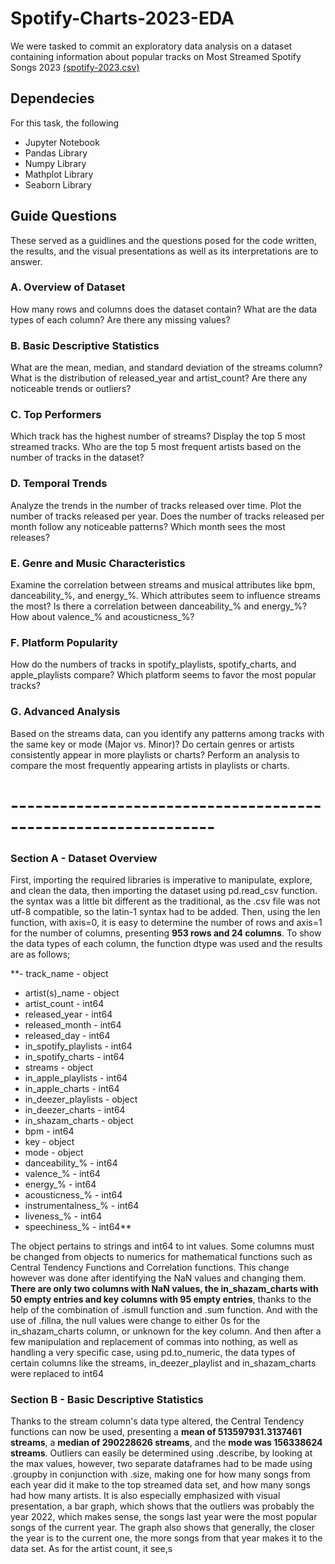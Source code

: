 # Spotify-Charts-2023-EDA

We were tasked to commit an exploratory data analysis on a dataset containing information about popular tracks on Most Streamed Spotify Songs 2023 [(spotify-2023.csv)](https://www.kaggle.com/datasets/nelgiriyewithana/top-spotify-songs-2023)

## Dependecies
For this task, the following 
- Jupyter Notebook
- Pandas Library
- Numpy Library
- Mathplot Library
- Seaborn Library

## Guide Questions

These served as a guidlines and the questions posed for the code written, the results, and the visual presentations as well as its interpretations are to answer.

### A. Overview of Dataset
How many rows and columns does the dataset contain?
What are the data types of each column? Are there any missing values?

### B. Basic Descriptive Statistics
What are the mean, median, and standard deviation of the streams column?
What is the distribution of released_year and artist_count? Are there any noticeable trends or outliers?

### C. Top Performers
Which track has the highest number of streams? Display the top 5 most streamed tracks.
Who are the top 5 most frequent artists based on the number of tracks in the dataset?

### D. Temporal Trends
Analyze the trends in the number of tracks released over time. Plot the number of tracks released per year.
Does the number of tracks released per month follow any noticeable patterns? Which month sees the most releases?

### E. Genre and Music Characteristics
Examine the correlation between streams and musical attributes like bpm, danceability_%, and energy_%. Which attributes seem to influence streams the most?
Is there a correlation between danceability_% and energy_%? How about valence_% and acousticness_%?

### F. Platform Popularity
How do the numbers of tracks in spotify_playlists, spotify_charts, and apple_playlists compare? Which platform seems to favor the most popular tracks?

### G. Advanced Analysis
Based on the streams data, can you identify any patterns among tracks with the same key or mode (Major vs. Minor)?
Do certain genres or artists consistently appear in more playlists or charts? Perform an analysis to compare the most frequently appearing artists in playlists or charts.


# ---------------------------------------------------------------

### Section A - Dataset Overview
First, importing the required libraries is imperative to manipulate, explore, and clean the data, then importing the dataset using pd.read_csv function. the syntax was a little bit different as the traditional, as the .csv file was not utf-8 compatible, so the latin-1 syntax had to be added. Then, using the len function, with axis=0, it is easy to determine the number of rows and axis=1 for the number of columns, presenting **953 rows and 24 columns**. To show the data types of each column, the function dtype was used and the results are as follows;

**- track_name -              object
- artist(s)_name -         object
- artist_count -            int64
- released_year -           int64
- released_month -          int64
- released_day -            int64
- in_spotify_playlists -    int64
- in_spotify_charts -       int64
- streams -                object
- in_apple_playlists -      int64
- in_apple_charts -         int64
- in_deezer_playlists -    object
- in_deezer_charts -        int64
- in_shazam_charts -       object
- bpm -                     int64
- key -                    object
- mode -                   object
- danceability_% -          int64
- valence_% -               int64
- energy_% -                int64
- acousticness_% -          int64
- instrumentalness_% -      int64
- liveness_% -              int64
- speechiness_% -           int64**

The object pertains to strings and int64 to int values. Some columns must be changed from objects to numerics for mathematical functions such as Central Tendency Functions and Correlation functions. This change however was done after identifying the NaN values and changing them. **There are only two columns with NaN values, the in_shazam_charts with 50 empty entries and key columns with 95 empty entries**, thanks to the help of the combination of .ismull function and .sum function. And with the use of .fillna, the null values were change to either 0s for the in_shazam_charts column, or unknown for the key column. And then after a few manipulation and replacement of commas into nothing, as well as handling a very specific case, using pd.to_numeric, the data types of certain columns like the streams, in_deezer_playlist and in_shazam_charts were replaced to int64

### Section B - Basic Descriptive Statistics
Thanks to the stream column's data type altered, the Central Tendency functions can now be used, presenting a **mean of 513597931.3137461 streams**, a **median of 290228626 streams**, and the **mode was 156338624 streams**. Outliers can easily be determined using .describe, by looking at the max values, however, two separate dataframes had to be made using .groupby in conjunction with .size, making one for how many songs from each year did it make to the top streamed data set, and how many songs had how many artists. It is also especially emphasized with visual presentation, a bar graph, which shows that the outliers was probably the year 2022, which makes sense, the songs last year were the most popular songs of the current year. The graph also shows that generally, the closer the year is to the current one, the more songs from that year makes it to the data set. As for the artist count, it see,s
